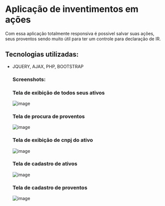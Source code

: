 # Aplicação de inventimentos em ações
Com essa aplicação totalmente responsiva é possivel salvar suas ações, seus proventos sendo muito útil para ter um controle para declaração de IR.

## Tecnologias utilizadas:
- JQUERY, AJAX, PHP, BOOTSTRAP

  ### Screenshots:
  ### Tela de exibição de todos seus ativos
  ![image](https://github.com/gfonsecadev/controle_investimentos_jquery/assets/90278833/4c0ee432-9497-4e43-af64-a8829fea3199)
  ### Tela de procura de proventos
  ![image](https://github.com/gfonsecadev/controle_investimentos_jquery/assets/90278833/9b72f5ad-c882-4104-a31b-452316965b8b)
  ### Tela de exibição de cnpj do ativo
  ![image](https://github.com/gfonsecadev/controle_investimentos_jquery/assets/90278833/aa841d15-497d-41d2-914b-587c736da8b8)
  ### Tela de cadastro de ativos
  ![image](https://github.com/gfonsecadev/controle_investimentos_jquery/assets/90278833/33a8e0d7-0b5e-47f8-b675-5284cbd23b43)
  ### Tela de cadastro de proventos
  ![image](https://github.com/gfonsecadev/controle_investimentos_jquery/assets/90278833/183781a0-82b8-419e-b37a-79e959ae76bd)




